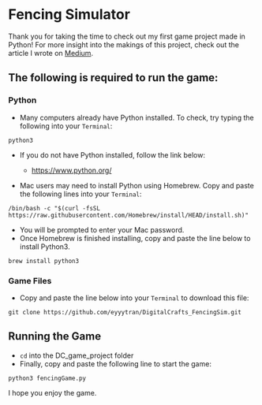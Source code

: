 # Fencing Simulator

Thank you for taking the time to check out my first game project made in Python!
For more insight into the makings of this project, check out the article I wrote on [Medium](https://medium.com/@ltatran94/6d0dcdb09fa2).

## The following is required to run the game:

### Python

- Many computers already have Python installed. To check, try typing the following into your `Terminal`:

```
python3
```

- If you do not have Python installed, follow the link below:

  - https://www.python.org/

- Mac users may need to install Python using Homebrew. Copy and paste the following lines into your `Terminal`:

```
/bin/bash -c "$(curl -fsSL https://raw.githubusercontent.com/Homebrew/install/HEAD/install.sh)"
```

- You will be prompted to enter your Mac password.
- Once Homebrew is finished installing, copy and paste the line below to install Python3.

```
brew install python3
```

### Game Files

- Copy and paste the line below into your `Terminal` to download this file:

```
git clone https://github.com/eyyytran/DigitalCrafts_FencingSim.git
```

## Running the Game

- `cd` into the DC_game_project folder
- Finally, copy and paste the following line to start the game:

```
python3 fencingGame.py
```

I hope you enjoy the game.
